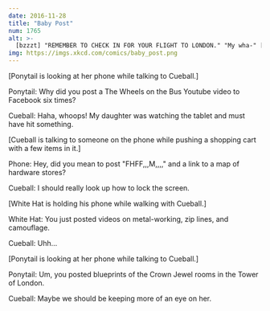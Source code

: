 ```yaml
---
date: 2016-11-28
title: "Baby Post"
num: 1765
alt: >-
  [bzzzt] "REMEMBER TO CHECK IN FOR YOUR FLIGHT TO LONDON." "My wha-" [bzzzt] "YOUR UBER WILL ARRIVE IN FOUR MINUTES."
img: https://imgs.xkcd.com/comics/baby_post.png
---
```

[Ponytail is looking at her phone while talking to Cueball.]

Ponytail: Why did you post a The Wheels on the Bus Youtube video to Facebook six times?

Cueball: Haha, whoops! My daughter was watching the tablet and must have hit something.

[Cueball is talking to someone on the phone while pushing a shopping cart with a few items in it.]

Phone: Hey, did you mean to post "FHFF,,,M,,,," and a link to a map of hardware stores?

Cueball: I should really look up how to lock the screen.

[White Hat is holding his phone while walking with Cueball.]

White Hat: You just posted videos on metal-working, zip lines, and camouflage.

Cueball: Uhh...

[Ponytail is looking at her phone while talking to Cueball.]

Ponytail: Um, you posted blueprints of the Crown Jewel rooms in the Tower of London.

Cueball: Maybe we should be keeping more of an eye on her.